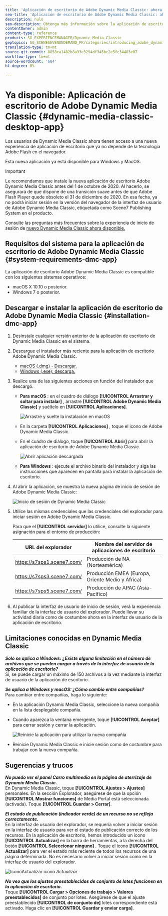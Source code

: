 ```yaml
---
title: 'Aplicación de escritorio de Adobe Dynamic Media Classic: ahora disponible'
seo-title: 'Aplicación de escritorio de Adobe Dynamic Media Classic: ahora disponible'
description: nulo
seo-description: Obtenga más información sobre la aplicación de escritorio Dynamic Media Classic.
contentOwner: admin
content-type: reference
products: SG_EXPERIENCEMANAGER/Dynamic-Media-Classic
geptopics: SG_SCENESEVENONDEMAND_PK/categories/introducing_adobe_dynamic_media_classic
translation-type: tm+mt
source-git-commit: 8858ca1482b8a33e3294df345bc2e5fc34483e07
workflow-type: tm+mt
source-wordcount: '684'
ht-degree: 0%

---
```



# Ya disponible: Aplicación de escritorio de Adobe Dynamic Media Classic {#dynamic-media-classic-desktop-app}

Los usuarios de Dynamic Media Classic ahora tienen acceso a una nueva experiencia de aplicación de escritorio que ya no depende de la tecnología Adobe Flash en el navegador.

Esta nueva aplicación ya está disponible para Windows y MacOS.

>[!IMPORTANT]
>
>Le recomendamos que instale la nueva aplicación de escritorio Adobe Dynamic Media Classic antes del 1 de octubre de 2020. Al hacerlo, se asegurará de que dispone de una transición suave antes de que Adobe Flash Player quede obsoleto el 31 de diciembre de 2020. En esa fecha, ya no podrá iniciar sesión en la versión del navegador de la interfaz de usuario de Adobe Dynamic Media Classic, etiquetada como Scene7 Publishing System en el producto.

Consulte las preguntas más frecuentes sobre la experiencia de inicio de sesión de [nuevo Dynamic Media Classic ahora disponible.](/help/new-ui-2020.md)

## Requisitos del sistema para la aplicación de escritorio de Adobe Dynamic Media Classic {#system-requirements-dmc-app}

La aplicación de escritorio Adobe Dynamic Media Classic es compatible con los siguientes sistemas operativos:
* macOS X 10.10 o posterior.
* Windows 7 o posterior.

## Descargar e instalar la aplicación de escritorio de Adobe Dynamic Media Classic {#installation-dmc-app}

1. Desinstale cualquier versión anterior de la aplicación de escritorio de Dynamic Media Classic en el sistema.

1. Descargue el instalador más reciente para la aplicación de escritorio Adobe Dynamic Media Classic.

   * [macOS (.dmg) - Descargar.](http://download.macromedia.com/dynamic-media-classic/20.20.1/adobe-dynamic-media-classic-20.20.1.dmg)
   * [Windows (.exe): descarga.](http://download.macromedia.com/dynamic-media-classic/20.20.1/adobe-dynamic-media-classic-20.20.1.exe)

1. Realice una de las siguientes acciones en función del instalador que descargó.

   * **Para macOS** : en el cuadro de diálogo **[!UICONTROL Arrastrar y soltar para instalar]** , arrastre **[!UICONTROL Adobe Dynamic Media Classic]** y suéltelo en **[!UICONTROL Aplicaciones]**.

      ![Arrastre y suelte la instalación en macOS](/help/assets/dragondrop-install1.png)

   * En la carpeta **[!UICONTROL Aplicaciones]** , toque el icono de Adobe Dynamic Media Classic.
   * En el cuadro de diálogo, toque **[!UICONTROL Abrir]** para abrir la aplicación de escritorio de Adobe Dynamic Media Classic.

      ![Abrir aplicación descargada](/help/assets/open-dmclassicapp1.png)

   * **Para Windows** : ejecute el archivo binario del instalador y siga las instrucciones que aparecen en pantalla para instalar la aplicación de escritorio.

1. Al abrir la aplicación, se muestra la nueva página de inicio de sesión de Adobe Dynamic Media Classic:

   ![Inicio de sesión de Dynamic Media Classic](/help/assets/dmclassic-login1.png)

1. Utilice las mismas credenciales que las credenciales del explorador para iniciar sesión en Adobe Dynamic Media Classic.

   Para que el **[!UICONTROL servidor]** lo utilice, consulte la siguiente asignación para el entorno de producción:

   | URL del explorador | Nombre del servidor de aplicaciones de escritorio |
   |---|---|
   | https://s7sps1.scene7.com/ | Producción de NA (Norteamérica) |
   | https://s7sps3.scene7.com/ | Producción EMEA (Europa, Oriente Medio y África) |
   | https://s7sps5.scene7.com/ | Producción de APAC (Asia-Pacífico) |

1. Al publicar la interfaz de usuario de inicio de sesión, verá la experiencia familiar de la interfaz de usuario del explorador. Puede llevar su actividad diaria como de costumbre ahora en la interfaz de usuario de la aplicación de escritorio.

## Limitaciones conocidas en Dynamic Media Classic

**_Solo se aplica a Windows: ¿Existe alguna limitación en el número de archivos que se pueden cargar a través de la interfaz de usuario de la aplicación de escritorio?_**<br> Sí, se puede cargar un máximo de 150 archivos a la vez mediante la interfaz de usuario de la aplicación de escritorio.

**_Se aplica a Windows y macOS: ¿Cómo cambio entre compañías?_**<br> Para cambiar entre compañías, haga lo siguiente:
* En la aplicación Dynamic Media Classic, seleccione la nueva compañía en la lista desplegable compañía.
* Cuando aparezca la ventana emergente, toque **[!UICONTROL Aceptar]** para cerrar sesión y cerrar la aplicación.

   ![Reinicie la aplicación para utilizar la nueva compañía](/help/assets/dmclassic-new-company1.png)
* Reinicie Dynamic Media Classic e inicie sesión como de costumbre para trabajar con la nueva compañía.

## Sugerencias y trucos

**_No puedo ver el panel Carro multimedia en la página de aterrizaje de Dynamic Media Classic._**<br> En Dynamic Media Classic, toque **[!UICONTROL Ajustes > Ajustes]** personales. En la sección Explorador, asegúrese de que la opción **[!UICONTROL Mostrar funciones]** de Media Portal está seleccionada (activada). Toque **[!UICONTROL Guardar > Cerrar]**.

**_El estado de publicación (indicador verde) de un recurso no se refleja correctamente._**<br> En la interfaz de usuario del explorador, se requería volver a iniciar sesión en la interfaz de usuario para ver el estado de publicación correcto de los recursos. En la aplicación de escritorio, hemos introducido un icono **[!UICONTROL Actualizar]** en la barra de herramientas, a la derecha del botón **[!UICONTROL Seleccionar ninguno]** . Toque el icono **[!UICONTROL Actualizar]** para ver el estado más reciente de todos los recursos de una página determinada. No es necesario volver a iniciar sesión como en la interfaz de usuario del explorador.

![Icono](/help/assets/refresh-icon1.png)Actualizar icono *Actualizar*

**_No veo que los ajustes preestablecidos de conjunto de lotes funcionen en la aplicación de escritorio._**<br> Toque **[!UICONTROL Cargar > Opciones de trabajo > Valores preestablecidos]** de conjunto por lotes. Asegúrese de que el ajuste preestablecido **[!UICONTROL de conjunto de]** lotes correspondiente está activado. Haga clic en **[!UICONTROL Guardar y enviar carga]**.
